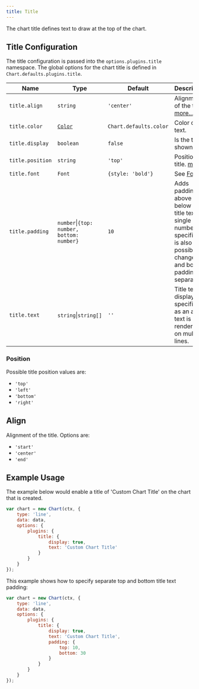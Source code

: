 ```yaml
---
title: Title
---
```


The chart title defines text to draw at the top of the chart.

## Title Configuration

The title configuration is passed into the `options.plugins.title` namespace. The global options for the chart title is defined in `Chart.defaults.plugins.title`.

| Name | Type | Default | Description
| ---- | ---- | ------- | -----------
| `title.align` | `string` | `'center'` | Alignment of the title. [more...](#align)
| `title.color` | [`Color`](../general/colors.md) | `Chart.defaults.color` | Color of text.
| `title.display` | `boolean` | `false` | Is the title shown?
| `title.position` | `string` | `'top'` | Position of title. [more...](#position)
| `title.font` | `Font` | `{style: 'bold'}` | See [Fonts](../general/fonts.md)
| `title.padding` | `number`\|`{top: number, bottom: number}` | `10` | Adds padding above and below the title text if a single number is specified. It is also possible to change top and bottom padding separately.
| `title.text` | `string`\|`string[]` | `''` | Title text to display. If specified as an array, text is rendered on multiple lines.

### Position

Possible title position values are:

* `'top'`
* `'left'`
* `'bottom'`
* `'right'`

## Align

Alignment of the title. Options are:

* `'start'`
* `'center'`
* `'end'`

## Example Usage

The example below would enable a title of 'Custom Chart Title' on the chart that is created.

```javascript
var chart = new Chart(ctx, {
    type: 'line',
    data: data,
    options: {
        plugins: {
            title: {
                display: true,
                text: 'Custom Chart Title'
            }
        }
    }
});
```

This example shows how to specify separate top and bottom title text padding:

```javascript
var chart = new Chart(ctx, {
    type: 'line',
    data: data,
    options: {
        plugins: {
            title: {
                display: true,
                text: 'Custom Chart Title',
                padding: {
                    top: 10,
                    bottom: 30
                }
            }
        }
    }
});
```
